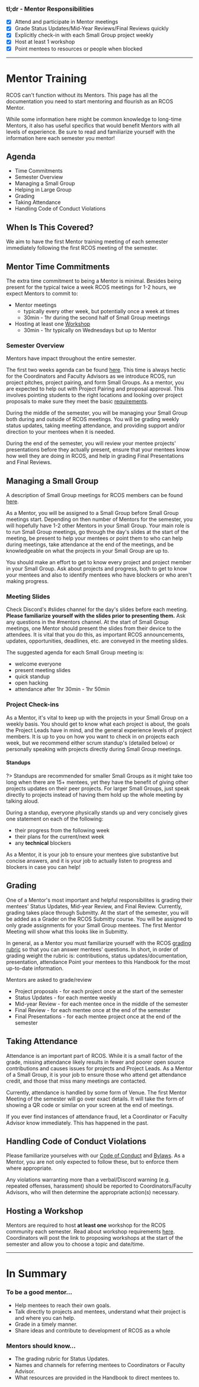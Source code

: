 ### tl;dr - Mentor Responsibilities

- [x] Attend and participate in Mentor meetings
- [x] Grade Status Updates/Mid-Year Reviews/Final Reviews quickly
- [x] Explicitly check-in with each Small Group project weekly
- [x] Host at least 1 workshop
- [x] Point mentees to resources or people when blocked

<hr>

# Mentor Training

RCOS can't function without its Mentors. This page has all the documentation you need to start mentoring and flourish as an RCOS Mentor.

While some information here might be common knowledge to long-time Mentors, it also has useful specifics that would benefit Mentors with all levels of experience. Be sure to read and familiarize yourself with the information here each semester you mentor!

## Agenda

- Time Commitments
- Semester Overview
- Managing a Small Group
- Helping in Large Group
- Grading
- Taking Attendance
- Handling Code of Conduct Violations

## When Is This Covered?

We aim to have the first Mentor training meeting of each semester immediately following the first RCOS meeting of the semester.

## Mentor Time Commitments

The extra time commitment to being a Mentor is minimal. Besides being present for the typical twice a week RCOS meetings for 1-2 hours, we expect Mentors to commit to:

- Mentor meetings
  - typically every other week, but potentially once a week at times
  - 30min - 1hr during the second half of Small Group meetings
- Hosting at least one [Workshop](/events/workshops)
  - 30min - 1hr typically on Wednesdays but up to Mentor

### Semester Overview

Mentors have impact throughout the entire semester.

The first two weeks agenda can be found [here](leadership/agenda). This time is always hectic for the Coordinators and Faculty Advisors as we introduce RCOS, run project pitches, project pairing, and form Small Groups.
As a mentor, you are expected to help out with Project Pairing and proposal approval. This involves pointing students to the right locations and looking over project proposals to make sure they meet the basic [requirements](grading/documentation?id=proposal).

During the middle of the semester, you will be managing your Small Group both during and outside of RCOS meetings. You will be grading weekly status updates, taking meeting attendance, and providing support and/or direction to your mentees when it is needed.

During the end of the semester, you will review your mentee projects' presentations before they actually present, ensure that your mentees know how well they are doing in RCOS, and help in grading Final Presentations and Final Reviews.

## Managing a Small Group

A description of Small Group meetings for RCOS members can be found [here](meetings/small_group_meetings).

As a Mentor, you will be assigned to a Small Group before Small Group meetings start. Depending on then number of Mentors for the semester, you will hopefully have 1-2 other Mentors in your Small Group. Your main role is to run Small Group meetings, go through the day's slides at the start of the meeting, be present to help your mentees or point them to who can help during meetings, take attendance at the end of the meetings, and be knowledgeable on what the projects in your Small Group are up to.

You should make an effort to get to know every project and project member in your Small Group. Ask about projects and progress, both to get to know your mentees and also to identify mentees who have blockers or who aren't making progress.

### Meeting Slides

Check Discord's #slides channel for the day's slides before each meeting. **Please familiarize yourself with the slides prior to presenting them.** Ask any questions in the #mentors channel. At the start of Small Group meetings, one Mentor should present the slides from their device to the attendees. It is vital that you do this, as important RCOS announcements, updates, opportunities, deadlines, etc. are conveyed in the meeting slides.

The suggested agenda for each Small Group meeting is:

- welcome everyone
- present meeting slides
- quick standup
- open hacking
- attendance after 1hr 30min - 1hr 50min

### Project Check-ins

As a Mentor, it's vital to keep up with the projects in your Small Group on a weekly basis. You should get to know what each project is about, the goals the Project Leads have in mind, and the general experience levels of project members. It is up to you on how you want to check in on projects each week, but we recommend either scrum standup's (detailed below) or personally speaking with projects directly during Small Group meetings.

#### Standups

?> Standups are recommended for smaller Small Groups as it might take too long when there are 15+ mentees, yet they have the benefit of giving other projects updates on their peer projects. For larger Small Groups, just speak directly to projects instead of having them hold up the whole meeting by talking aloud.

During a standup, everyone physically stands up and very concisely gives one statement on each of the following:

- their progress from the following week
- their plans for the current/next week
- any **technical** blockers

As a Mentor, it is your job to ensure your mentees give substantive but concise answers, and it is your job to actually listen to progress and blockers in case you can help!

## Grading

One of a Mentor's most important and helpful responsibilites is grading their mentees' Status Updates, Mid-year Review, and Final Review. Currently, grading takes place through Submitty. At the start of the semester, you will be added as a Grader on the RCOS Submitty course. You will be assigned to only grade assignments for your Small Group mentees. The first Mentor Meeting will show what this looks like in Submitty.

In general, as a Mentor you must familiarize yourself with the RCOS [grading rubric](grading/rubric) so that you can answer mentees' questions. In short, in order of grading weight the rubric is: contributions, status updates/documentation, presentation, attendance Point your mentees to this Handbook for the most up-to-date information.

Mentors are asked to grade/review

- Project proposals - for each project once at the start of the semester
- Status Updates - for each mentee weekly
- Mid-year Review - for each mentee once in the middle of the semester
- Final Review - for each mentee once at the end of the semester
- Final Presentations - for each mentee project once at the end of the semester

## Taking Attendance

Attendance is an important part of RCOS. While it is a small factor of the grade, missing attendance likely results in fewer and poorer open source contributions and causes issues for projects and Project Leads. As a Mentor of a Small Group, it is your job to ensure those who attend get attendance credit, and those that miss many meetings are contacted.

Currently, attendance is handled by some form of Venue. The first Mentor Meeting of the semester will go over exact details. It will take the form of showing a QR code or similar on your screen at the end of meetings.

If you ever find instances of attendance fraud, let a Coordinator or Faculty Advisor know immediately. This has happened in the past.

## Handling Code of Conduct Violations

Please familiarize yourselves with our [Code of Conduct](community/CODE_OF_CONDUCT) and [Bylaws](community/bylaws). As a Mentor, you are not only expected to follow these, but to enforce them where appropriate.

Any violations warranting more than a verbal/Discord warning (e.g. repeated offenses, harassment) should be reported to Coordinators/Faculty Advisors, who will then determine the appropriate action(s) necessary.

## Hosting a Workshop

Mentors are required to host **at least one** workshop for the RCOS community each semester. Read about workshop requirements [here](events/workshops). Coordinators will post the link to proposing workshops at the start of the semester and allow you to choose a topic and date/time.

<hr>

# In Summary

### To be a good mentor...

- Help mentees to reach their own goals.
- Talk directly to projects and mentees, understand what their project is and where you can help.
- Grade in a timely manner.
- Share ideas and contribute to development of RCOS as a whole

### Mentors should know...

- The grading rubric for Status Updates.
- Names and channels for referring mentees to Coordinators or Faculty Advisor.
- What resources are provided in the Handbook to direct mentees to.
